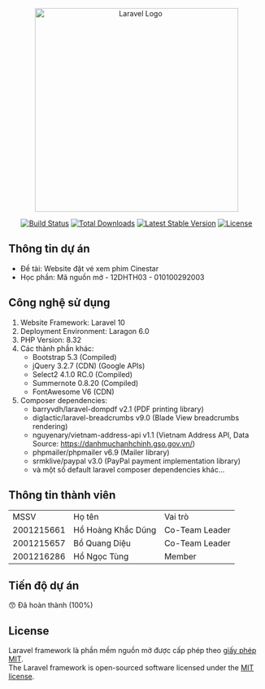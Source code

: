 <p align="center"><a href="https://laravel.com" target="_blank"><img src="https://raw.githubusercontent.com/laravel/art/master/logo-lockup/5%20SVG/2%20CMYK/1%20Full%20Color/laravel-logolockup-cmyk-red.svg" width="400" alt="Laravel Logo"></a></p>

<p align="center">
<a href="https://github.com/laravel/framework/actions"><img src="https://github.com/laravel/framework/workflows/tests/badge.svg" alt="Build Status"></a>
<a href="https://packagist.org/packages/laravel/framework"><img src="https://img.shields.io/packagist/dt/laravel/framework" alt="Total Downloads"></a>
<a href="https://packagist.org/packages/laravel/framework"><img src="https://img.shields.io/packagist/v/laravel/framework" alt="Latest Stable Version"></a>
<a href="https://packagist.org/packages/laravel/framework"><img src="https://img.shields.io/packagist/l/laravel/framework" alt="License"></a>
</p>

## Thông tin dự án

- Đề tài: Website đặt vé xem phim Cinestar
- Học phần: Mã nguồn mở - 12DHTH03 - 010100292003

## Công nghệ sử dụng

1. Website Framework: Laravel 10
2. Deployment Environment: Laragon 6.0
3. PHP Version: 8.32
4. Các thành phần khác:
    - Bootstrap 5.3 (Compiled)
    - jQuery 3.2.7 (CDN) (Google APIs)
    - Select2 4.1.0 RC.0 (Compiled)
    - Summernote 0.8.20 (Compiled)
    - FontAwesome V6 (CDN)
5. Composer dependencies:
    - barryvdh/laravel-dompdf v2.1 (PDF printing library)
    - diglactic/laravel-breadcrumbs v9.0 (Blade View breadcrumbs rendering)
    - nguyenary/vietnam-address-api v1.1 (Vietnam Address API, Data Source: https://danhmuchanhchinh.gso.gov.vn/)
    - phpmailer/phpmailer v6.9 (Mailer library)
    - srmklive/paypal v3.0 (PayPal payment implementation library)
    - và một số default laravel composer dependencies khác...
## Thông tin thành viên

<table>
    <tr>
        <td>MSSV</td>
        <td>Họ tên</td>
        <td>Vai trò</td>
    </tr>
    <tr>
        <td>2001215661</td>
        <td>Hồ Hoàng Khắc Dũng</td>
        <td>Co-Team Leader</td>
    </tr>
    <tr>
        <td>2001215657</td>
        <td>Bồ Quang Diệu</td>
        <td>Co-Team Leader</td>
    </tr>
    <tr>
        <td>2001216286</td>
        <td>Hồ Ngọc Tùng</td>
        <td>Member</td>
    </tr>
</table>

## Tiến độ dự án

:kissing_smiling_eyes: Đã hoàn thành (100%) 
<br>

## License

Laravel framework là phần mềm nguồn mở được cấp phép theo [giấy phép MIT](https://opensource.org/licenses/MIT).
<br>
The Laravel framework is open-sourced software licensed under the [MIT license](https://opensource.org/licenses/MIT).
